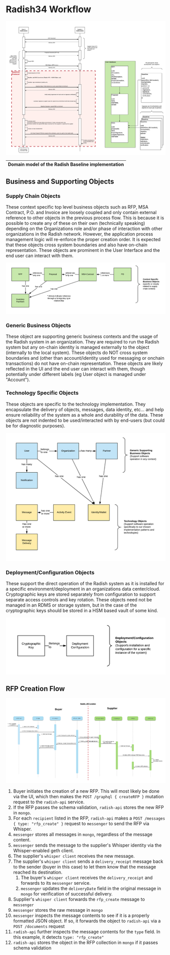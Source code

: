 # Radish34 Workflow





![](../.gitbook/assets/r34-queue-based-workflow-design-rfp-to-msa-flow.jpg)







| Domain model of the Radish Baseline implementation |
| :--- |


## Business and Supporting Objects

### Supply Chain Objects

These context specific top level business objects such as RFP, MSA Contract, P.O. and Invoice are loosely coupled and only contain external reference to other objects in the previous process flow. This is because it is possible to create any of these on their own \(technically speaking\) depending on the Organizations role and/or phase of interaction with other organizations in the Radish network. However, the application process management logic will re-enforce the proper creation order. It is expected that these objects cross system boundaries and also have on-chain representation. These objects are prominent in the User Interface and the end user can interact with them.

![](../.gitbook/assets/revised-radish-user-stories-business-objects-1.png)

### Generic Business Objects

These object are supporting generic business contexts and the usage of the Radish system in an organization. They are required to run the Radish system but any on-chain identity is managed externally to the object \(internally to the local system\). These objects do NOT cross system boundaries and \(other than account/identity used for messaging or onchain transactions\) do not have on-chain representation. These objects are likely reflected in the UI and the end user can interact with them, though potentially under different labels \(eg User object is managed under "Account"\).

### Technology Specific Objects

These objects are specific to the technology implementation. They encapsulate the delivery of objects, messages, data identity, etc... and help ensure reliability of the system as a whole and durability of the data. These objects are not indented to be used/interacted with by end-users \(but could be for diagnostic purposes\).

![](../.gitbook/assets/revised-radish-user-stories-business-objects-2.png)

### Deployment/Configuration Objects

These support the direct operation of the Radish system as it is installed for a specific environment/deployment in an organizations data center/cloud. Cryptographic keys are stored separately from configuration to support separate access controls and key rotation. These objects need not be managed in an RDMS or storage system, but in the case of the cryptographic keys should be stored in a HSM based vault of some kind.

![](../.gitbook/assets/revised-radish-user-stories-business-objects-3.png)











## RFP Creation Flow

![RFP Flow](../.gitbook/assets/rfp-flow.png)

1. Buyer initiates the creation of a new RFP. This will most likely be done via the UI, which then makes the `POST /graphql { createRFP }` mutation request to the `radish-api` service.
2. If the RFP passes the schema validation, `radish-api` stores the new RFP in `mongo`.
3. For each `recipient` listed in the RFP, `radish-api` makes a `POST /messages { type: "rfp_create" }` request to `messenger` to send the RFP via Whisper.
4. `messenger` stores all messages in `mongo`, regardless of the message content.
5. `messenger` sends the message to the supplier's Whisper identity via the Whisper-enabled geth client.
6. The supplier's `whisper client` receives the new message.
7. The supplier's `whisper client` sends a `delivery_receipt` message back to the sender \(buyer in this case\) to let them know that the message reached its destination.
   1. The buyer's `whisper client` receives the `delivery_receipt` and forwards to its `messenger` service.
   2. `messenger` updates the `deliveryDate` field in the original message in `mongo` for verification of successful delivery.
8. Supplier's `whisper client` forwards the `rfp_create` message to `messenger`
9. `messenger` stores the raw message in `mongo`
10. `messenger` inspects the message contents to see if it is a properly formatted JSON object. If so, it forwards the object to `radish-api` via a `POST /documents` request
11. `radish-api` further inspects the message contents for the `type` field. In this example, it detects `type: "rfp_create"`
12. `radish-api` stores the object in the RFP collection in `mongo` if it passes schema validation

